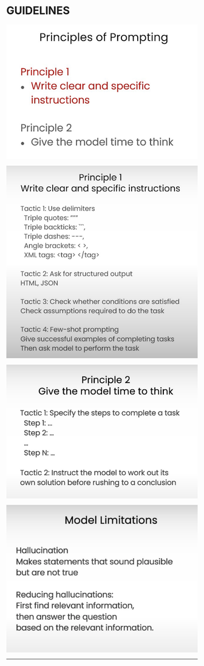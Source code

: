 # GUIDELINES

![alt text](image.png)

![alt text](image-1.png)

![alt text](image-2.png)

![alt text](image-3.png)

---
